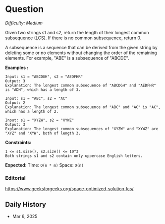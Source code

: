 # Question 

_Difficulty: Medium_

Given two strings s1 and s2, return the length of their longest common subsequence (LCS). If there is no common subsequence, return 0.

A subsequence is a sequence that can be derived from the given string by deleting some or no elements without changing the order of the remaining elements. For example, "ABE" is a subsequence of "ABCDE".

**Examples :**
```
Input: s1 = "ABCDGH", s2 = "AEDFHR"
Output: 3
Explanation: The longest common subsequence of "ABCDGH" and "AEDFHR" is "ADH", which has a length of 3.

Input: s1 = "ABC", s2 = "AC"
Output: 2
Explanation: The longest common subsequence of "ABC" and "AC" is "AC", which has a length of 2.

Input: s1 = "XYZW", s2 = "XYWZ"
Output: 3
Explanation: The longest common subsequences of "XYZW" and "XYWZ" are "XYZ" and "XYW", both of length 3.
```

**Constraints:**
```
1 <= s1.size(), s2.size() <= 10^3
Both strings s1 and s2 contain only uppercase English letters.
```

**Expected:**
Time: `O(n * m)`
Space: `O(n)`

### Editorial
https://www.geeksforgeeks.org/space-optimized-solution-lcs/

## Daily History
- Mar 6, 2025